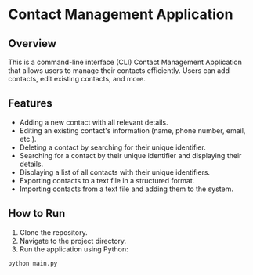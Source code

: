 # Contact Management Application

## Overview
This is a command-line interface (CLI) Contact Management Application that allows users to manage their contacts efficiently. Users can add contacts, edit existing contacts, and more. 

## Features
- Adding a new contact with all relevant details.
- Editing an existing contact's information (name, phone number, email, etc.).
- Deleting a contact by searching for their unique identifier.
- Searching for a contact by their unique identifier and displaying their details.
- Displaying a list of all contacts with their unique identifiers.
- Exporting contacts to a text file in a structured format.
- Importing contacts from a text file and adding them to the system.

## How to Run
1. Clone the repository.
2. Navigate to the project directory.
3. Run the application using Python:

```bash
python main.py